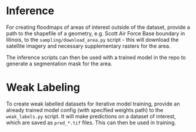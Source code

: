 # Inference

For creating floodmaps of areas of interest outside of the dataset, provide a path
to the shapefile of a geometry, e.g. Scott Air Force Base boundary in Illinois, 
to the `sampling/download_area.py` script - this will download the satellite imagery
and necessary supplementary rasters for the area.

The inference scripts can then be used with a trained model in the repo to generate
a segmentation mask for the area.

# Weak Labeling

To create weak labelled datasets for iterative model training, provide an already trained model
config (with specified weights path) to the `weak_labels.py` script. It will make predictions
on a dataset of interest, which are saved as `pred_*.tif` files. This can then be used in training.